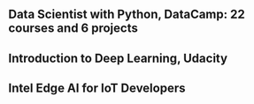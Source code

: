
## Data Scientist with Python, DataCamp: 22 courses and 6 projects

## Introduction to Deep Learning, Udacity

## Intel Edge AI for IoT Developers

